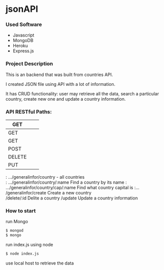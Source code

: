 # jsonAPI


### Used Software

  - Javascript
  - MongoDB
  - Heroku
  - Express.js
 

 ### Project Description

This is an backend that was built from countries API. 

I created JSON file using API with a lot of information.

It has CRUD functionality: user may retrieve all the data, search a particular country,  create new one and update a country information.


### API RESTful Paths:

| GET  |   |   |
|---|---|---|
| GET  |   |   |
| GET |   |   |
|  POST |   |   |
|  DELETE |   |   |
| PUT |   |   

: .../generalinfor/country - all countries	
:	.../generalinfor/country/:name	Find a country by its name
: 	.../generalinfor/country/cap/:name	Find what country capital is
:...	/generalinfor/create	Create a new country	
	/delete/:id	Delite a country
	/update	Update a country information

### How to start

run Mongo

```sh
$ mongod
$ mongo
```
run index.js using node

```sh
$ node index.js
```
use local host to retrieve the data

